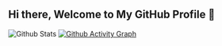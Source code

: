 ## Hi there, Welcome to My GitHub Profile 👋

![Github Stats](https://github-readme-stats.vercel.app/api?username=tegaraditya&count_private=true&show_icons=true&include_all_commits=true&theme=transparent&hide_border=true)
[![Github Activity Graph](https://github-readme-activity-graph.vercel.app/graph?username=TegarAditya&bg_color=0d1117&color=ffffff&line=028a00&point=cdfed5&area=true&hide_border=true)](https://github.com/ashutosh00710/github-readme-activity-graph)
<!--
**TegarAditya/tegaraditya** is a ✨ _special_ ✨ repository because its `README.md` (this file) appears on your GitHub profile.

Here are some ideas to get you started:

- 🔭 I’m currently working on ...
- 🌱 I’m currently learning ...
- 👯 I’m looking to collaborate on ...
- 🤔 I’m looking for help with ...
- 💬 Ask me about ...
- 📫 How to reach me: ...
- 😄 Pronouns: ...
- ⚡ Fun fact: ...
-->

